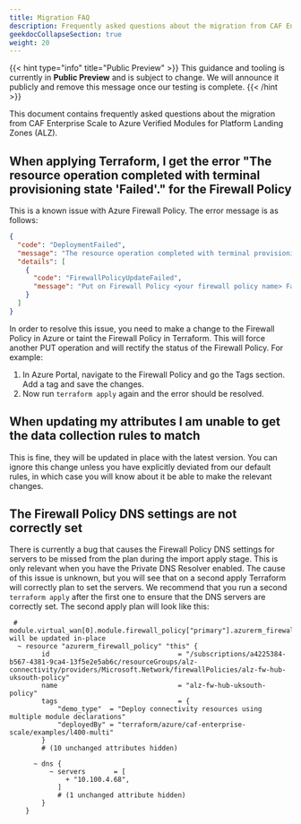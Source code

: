 ```yaml
---
title: Migration FAQ
description: Frequently asked questions about the migration from CAF Enterprise Scale to Azure Verified Modules for Platform Landing Zones (ALZ)
geekdocCollapseSection: true
weight: 20
---
```


{{< hint type="info" title="Public Preview" >}}
This guidance and tooling is currently in **Public Preview** and is subject to change. We will announce it publicly and remove this message once our testing is complete.
{{< /hint >}}

This document contains frequently asked questions about the migration from CAF Enterprise Scale to Azure Verified Modules for Platform Landing Zones (ALZ).

## When applying Terraform, I get the error "The resource operation completed with terminal provisioning state 'Failed'." for the Firewall Policy

This is a known issue with Azure Firewall Policy. The error message is as follows:

```json
{
  "code": "DeploymentFailed",
  "message": "The resource operation completed with terminal provisioning state 'Failed'.",
  "details": [
    {
      "code": "FirewallPolicyUpdateFailed",
      "message": "Put on Firewall Policy <your firewall policy name> Failed with 1 faulted referenced firewalls."
    }
  ]
}
```

In order to resolve this issue, you need to make a change to the Firewall Policy in Azure or taint the Firewall Policy in Terraform. This will force another PUT operation and will rectify the status of the Firewall Policy. For example:

1. In Azure Portal, navigate to the Firewall Policy and go the Tags section. Add a tag and save the changes.
2. Now run `terraform apply` again and the error should be resolved.

## When updating my attributes I am unable to get the data collection rules to match

This is fine, they will be updated in place with the latest version. You can ignore this change unless you have explicitly deviated from our default rules, in which case you will know about it be able to make the relevant changes.

## The Firewall Policy DNS settings are not correctly set

There is currently a bug that causes the Firewall Policy DNS settings for servers to be missed from the plan during the import apply stage. This is only relevant when you have the Private DNS Resolver enabled. The cause of this issue is unknown, but you will see that on a second apply Terraform will correctly plan to set the servers. We recommend that you run a second `terraform apply` after the first one to ensure that the DNS servers are correctly set. The second apply plan will look like this:

```text
 # module.virtual_wan[0].module.firewall_policy["primary"].azurerm_firewall_policy.this will be updated in-place
  ~ resource "azurerm_firewall_policy" "this" {
        id                                = "/subscriptions/a4225384-b567-4381-9ca4-13f5e2e5ab6c/resourceGroups/alz-connectivity/providers/Microsoft.Network/firewallPolicies/alz-fw-hub-uksouth-policy"
        name                              = "alz-fw-hub-uksouth-policy"
        tags                              = {
            "demo_type"  = "Deploy connectivity resources using multiple module declarations"
            "deployedBy" = "terraform/azure/caf-enterprise-scale/examples/l400-multi"
        }
        # (10 unchanged attributes hidden)

      ~ dns {
          ~ servers       = [
              + "10.100.4.68",
            ]
            # (1 unchanged attribute hidden)
        }
    }

```
